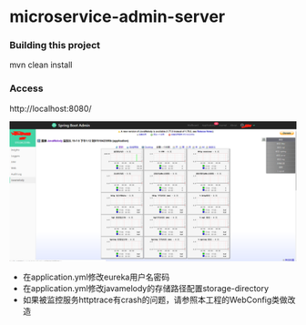 microservice-admin-server
================================

### Building this project
mvn clean install 

### Access
http://localhost:8080/

![](https://github.com/number68/microservice-admin-server/blob/master/images/example.jpg)

- 在application.yml修改eureka用户名密码
- 在application.yml修改javamelody的存储路径配置storage-directory
- 如果被监控服务httptrace有crash的问题，请参照本工程的WebConfig类做改造